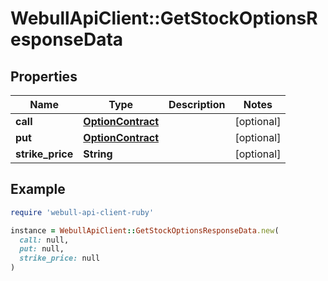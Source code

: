 # WebullApiClient::GetStockOptionsResponseData

## Properties

| Name | Type | Description | Notes |
| ---- | ---- | ----------- | ----- |
| **call** | [**OptionContract**](OptionContract.md) |  | [optional] |
| **put** | [**OptionContract**](OptionContract.md) |  | [optional] |
| **strike_price** | **String** |  | [optional] |

## Example

```ruby
require 'webull-api-client-ruby'

instance = WebullApiClient::GetStockOptionsResponseData.new(
  call: null,
  put: null,
  strike_price: null
)
```

